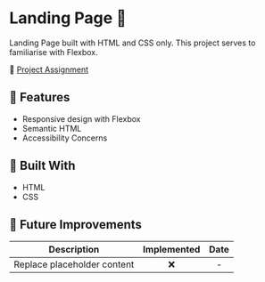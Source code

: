 # Landing Page 🦅

Landing Page built with HTML and CSS only. This project serves to familiarise with Flexbox.

📜 [Project Assignment](https://www.theodinproject.com/lessons/foundations-landing-page)

## 📱 Features

- Responsive design with Flexbox
- Semantic HTML
- Accessibility Concerns

## 🔩 Built With

- HTML
- CSS

## 🦉 Future Improvements
| Description | Implemented | Date |
| --- | :---: | :---: |
| Replace placeholder content | ❌ | - |
